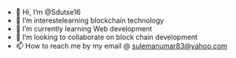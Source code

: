 - 👋 Hi, I’m @Sdutse16
- 👀 I’m interestelearning blockchain technology
- 🌱 I’m currently learning Web development
- 💞️ I’m looking to collaborate on block chain development
- 📫 How to reach me by my email @ sulemanumar83@yahoo.com

<!---
Sdutse16/Sdutse16 is a ✨ special ✨ repository because its `README.md` (this file) appears on your GitHub profile.
You can click the Preview link to take a look at your changes.
--->
